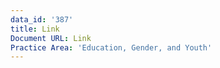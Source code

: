 ```yaml
---
data_id: '387'
title: Link
Document URL: Link
Practice Area: 'Education, Gender, and Youth'
---
```

